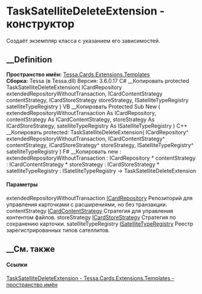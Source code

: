 # TaskSatelliteDeleteExtension - конструктор
Создаёт экземпляр класса с указанием его зависимостей.
## __Definition
 **Пространство имён:**
[Tessa.Cards.Extensions.Templates](N_Tessa_Cards_Extensions_Templates.htm)  
 **Сборка:** Tessa (в Tessa.dll) Версия: 3.6.0.17
C# __Копировать
     protected TaskSatelliteDeleteExtension(
    	ICardRepository extendedRepositoryWithoutTransaction,
    	ICardContentStrategy contentStrategy,
    	ICardStoreStrategy storeStrategy,
    	ISatelliteTypeRegistry satelliteTypeRegistry
    )
VB __Копировать
     Protected Sub New ( 
    	extendedRepositoryWithoutTransaction As ICardRepository,
    	contentStrategy As ICardContentStrategy,
    	storeStrategy As ICardStoreStrategy,
    	satelliteTypeRegistry As ISatelliteTypeRegistry
    )
C++ __Копировать
     protected:
    TaskSatelliteDeleteExtension(
    	ICardRepository^ extendedRepositoryWithoutTransaction, 
    	ICardContentStrategy^ contentStrategy, 
    	ICardStoreStrategy^ storeStrategy, 
    	ISatelliteTypeRegistry^ satelliteTypeRegistry
    )
F# __Копировать
     new : 
            extendedRepositoryWithoutTransaction : ICardRepository * 
            contentStrategy : ICardContentStrategy * 
            storeStrategy : ICardStoreStrategy * 
            satelliteTypeRegistry : ISatelliteTypeRegistry -> TaskSatelliteDeleteExtension
#### Параметры
extendedRepositoryWithoutTransaction
[ICardRepository](T_Tessa_Cards_ICardRepository.htm)
     Репозиторий для управления карточками с расширениями, но без транзакции. 
contentStrategy
[ICardContentStrategy](T_Tessa_Cards_ComponentModel_ICardContentStrategy.htm)
    Стратегия для управления контентом файлов.
storeStrategy
[ICardStoreStrategy](T_Tessa_Cards_ComponentModel_ICardStoreStrategy.htm)
    Стратегия по сохранению карточки.
satelliteTypeRegistry
[ISatelliteTypeRegistry](T_Tessa_Extensions_Platform_Server_Cards_Satellites_ISatelliteTypeRegistry.htm)
    Реестр зарегистрированных типов сателлитов.
##  __См. также
#### Ссылки
[TaskSatelliteDeleteExtension -
](T_Tessa_Cards_Extensions_Templates_TaskSatelliteDeleteExtension.htm)
[Tessa.Cards.Extensions.Templates - пространство
имён](N_Tessa_Cards_Extensions_Templates.htm)
